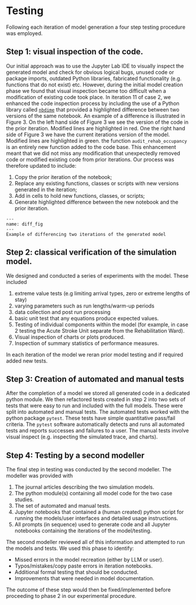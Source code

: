 # Testing

Following each iteration of model generation a four step testing procedure was employed.  

## Step 1: visual inspection of the code.

Our initial approach was to use the Jupyter Lab IDE to visually inspect the generated model and check for obvious logical bugs, unused code or package imports, outdated Python libraries, fabricated functionality (e.g. functions that do not exist) etc.  However, during the initial model creation phase we found that visual inspection became too difficult when a modification of existing code took place. In iteration 11 of case 2, we enhanced the code inspection process by including the use of a Python library called [`nbdime`](https://nbdime.readthedocs.io/en/latest/) that provided a highlighted difference between two versions of the same notebook. An example of a difference is illustrated in Figure 3. On the left hand side of Figure 3 we see the version of the code in the prior iteration. Modified lines are highlighted in red.  One the right hand side of Figure 3 we have the current iterations version of the model. Modified lines are highlighted in green. the function `audit_rehab_occupancy` is an entirely new function added to the code base.  This enhancement meant that we did not miss any modification that unexpectedly removed code or modified existing code from prior iterations. Our process was therefore updated to include:

1. Copy the prior iteration of the notebook;
2. Replace any existing functions, classes or scripts with new versions generated in the iteration;
3. Add in cells to hold new functions, classes, or scripts;
4. Generate highlighted difference between the new notebook and the prior iteration.

```{figure} ../../images/diff_example.png
---
name: diff_fig
---
Example of differencing two iterations of the generated model
```

## Step 2: classical verification of the simulation model. 

We designed and conducted a series of experiments with the model.  These included

1. extreme value tests (e.g limiting arrival types, zero or extreme lengths of stay)
2. varying parameters such as run lengths/warm-up periods
3. data collection and post run processing
4. basic unit test that any equations produce expected values.
5. Testing of individual components within the model (for example, in case 2 testing the Acute Stroke Unit separate from the Rehabilitation Ward).
6. Visual inspection of charts or plots produced.
7. Inspection of summary statistics of performance measures.

In each iteration of the model we reran prior model testing and if required added new tests.


## Step 3: Creation of automated and manual tests

After the completion of a model we stored all generated code in a dedicated python module. We then refactored tests created in step 2 into two sets of tests that were easy to run and included with the full models.  These were split into automated and manual tests.  The automated tests worked with the python package `pytest`. These tests have simple quantitative pass/fail criteria. The `pytest` software automatically detects and runs all automated tests and reports successes and failures to a user.  The manual tests involve visual inspect (e.g. inspecting the simulated trace, and charts).  

## Step 4: Testing by a second modeller

The final step in testing was conducted by the second modeller. The modeller was provided with

1. The journal articles describing the two simulation models.
2. The python module(s) containing all model code for the two case studies.
3. The set of automated and manual tests.
4. Jupyter notebooks that contained a (human created) python script for running the models/user interfaces and detailed usage instructions.
5. All prompts (in sequence) used to generate code and all Jupyter notebooks containing the iterations of the model/testing.
   
The second modeller reviewed all of this information and attempted to run the models and tests. We used this phase to identify:

* Missed errors in the model recreation (either by LLM or user).
* Typos/mistakes/copy paste errors in iteration notebooks.
* Additional formal testing that should be conducted.
* Improvements that were needed in model documentation.

The outcome of these step would then be fixed/implemented before proceeding to phase 2 in our experimental procedure.


